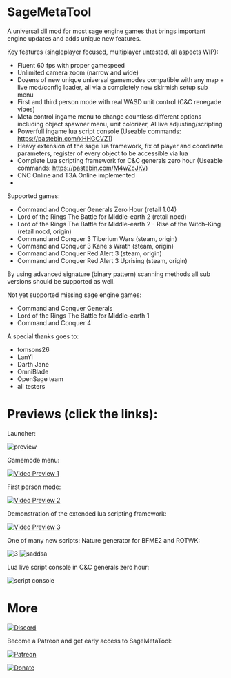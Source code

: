 # SageMetaTool

A universal dll mod for most sage engine games that brings important engine updates and adds unique new features.

Key features (singleplayer focused, multiplayer untested, all aspects WIP):
- Fluent 60 fps with proper gamespeed
- Unlimited camera zoom (narrow and wide)
- Dozens of new unique universal gamemodes compatible with any map + live mod/config loader, all via a completely new skirmish setup sub menu
- First and third person mode with real WASD unit control (C&C renegade vibes)
- Meta control ingame menu to change countless different options including object spawner menu, unit colorizer, AI live adjusting/scripting
- Powerfull ingame lua script console (Useable commands: https://pastebin.com/xHHGCVZ1)
- Heavy extension of the sage lua framework, fix of player and coordinate parameters, register of every object to be accessible via lua
- Complete Lua scripting framework for C&C generals zero hour (Useable commands: https://pastebin.com/M4wZcJKv)
- CNC Online and T3A Online implemented 
- 


Supported games:

- Command and Conquer Generals Zero Hour (retail 1.04)
- Lord of the Rings The Battle for Middle-earth 2 (retail nocd)
- Lord of the Rings The Battle for Middle-earth 2 - Rise of the Witch-King (retail nocd, origin)
- Command and Conquer 3 Tiberium Wars (steam, origin)
- Command and Conquer 3 Kane's Wrath (steam, origin)
- Command and Conquer Red Alert 3 (steam, origin)
- Command and Conquer Red Alert 3 Uprising (steam, origin)

By using advanced signature (binary pattern) scanning methods all sub versions should be supported as well.

Not yet supported missing sage engine games:

- Command and Conquer Generals
- Lord of the Rings The Battle for Middle-earth 1
- Command and Conquer 4


A special thanks goes to:

- tomsons26
- LanYi
- Darth Jane
- OmniBlade
- OpenSage team
- all testers

# Previews (click the links):

Launcher:

![preview](https://user-images.githubusercontent.com/26028969/125347144-dd0b5000-e35a-11eb-9f2a-9577563aceb7.JPG)

Gamemode menu:

[![Video Preview 1](https://img.youtube.com/vi/hn2ikuj7288/0.jpg)](https://www.youtube.com/watch?v=hn2ikuj7288)

First person mode:

[![Video Preview 2](https://img.youtube.com/vi/iyZFXCaPxiU/0.jpg)](https://www.youtube.com/watch?v=iyZFXCaPxiU)

Demonstration of the extended lua scripting framework:

[![Video Preview 3](https://img.youtube.com/vi/sMp1uMzCIdk/0.jpg)](https://www.youtube.com/watch?v=sMp1uMzCIdk)

One of many new scripts: Nature generator for BFME2 and ROTWK:

![3](https://user-images.githubusercontent.com/26028969/123271899-8f40bc00-d501-11eb-9ba1-cf3d2df106f3.JPG)
![saddsa](https://user-images.githubusercontent.com/26028969/123271936-9962ba80-d501-11eb-9f5a-0ffdae52adf5.JPG)

Lua live script console in C&C generals zero hour:

![script console](https://user-images.githubusercontent.com/26028969/123272044-af707b00-d501-11eb-86ab-486bd4d24d6a.JPG)

# More

[![Discord](https://discord.com/assets/ff41b628a47ef3141164bfedb04fb220.png)](https://discord.gg/3vEazayfaV)

Become a Patreon and get early access to SageMetaTool:

[![Patreon](https://not2grand.co.uk/wp-content/uploads/2018/07/patreon-logo.png)](https://www.patreon.com/metaidea)

[![Donate](https://www.paypalobjects.com/webstatic/i/logo/rebrand/ppcom.svg)](https://www.paypal.me/meta888)
